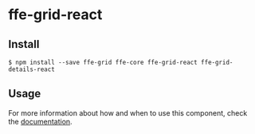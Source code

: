 # ffe-grid-react

## Install

```
$ npm install --save ffe-grid ffe-core ffe-grid-react ffe-grid-details-react
```

## Usage

For more information about how and when to use this component, check the [documentation](src/DetailList.md).
